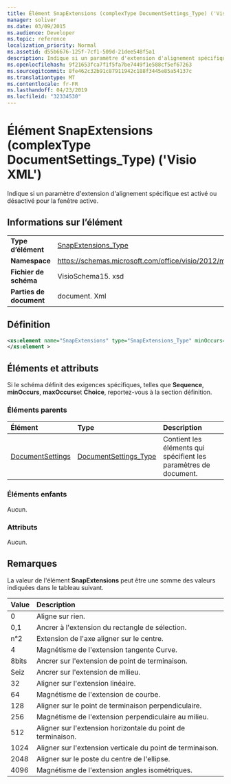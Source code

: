 ```yaml
---
title: Élément SnapExtensions (complexType DocumentSettings_Type) ('Visio XML')
manager: soliver
ms.date: 03/09/2015
ms.audience: Developer
ms.topic: reference
localization_priority: Normal
ms.assetid: d55b6676-125f-7cf1-509d-21dee548f5a1
description: Indique si un paramètre d'extension d'alignement spécifique est activé ou désactivé pour la fenêtre active.
ms.openlocfilehash: 9f21653fca7f1f5fa7be7449f1e588cf5ef67263
ms.sourcegitcommit: 8fe462c32b91c87911942c188f3445e85a54137c
ms.translationtype: MT
ms.contentlocale: fr-FR
ms.lasthandoff: 04/23/2019
ms.locfileid: "32334530"
---
```

# <a name="snapextensions-element-documentsettingstype-complextype-visio-xml"></a>Élément SnapExtensions (complexType DocumentSettings_Type) ('Visio XML')

Indique si un paramètre d'extension d'alignement spécifique est activé ou désactivé pour la fenêtre active. 
  
## <a name="element-information"></a>Informations sur l’élément

|||
|:-----|:-----|
|**Type d’élément** <br/> |[SnapExtensions_Type](snapextensions_type-complextypevisio-xml.md) <br/> |
|**Namespace** <br/> |https://schemas.microsoft.com/office/visio/2012/main  <br/> |
|**Fichier de schéma** <br/> |VisioSchema15. xsd  <br/> |
|**Parties de document** <br/> |document. Xml  <br/> |
   
## <a name="definition"></a>Définition

```XML
<xs:element name="SnapExtensions" type="SnapExtensions_Type" minOccurs="0" maxOccurs="1" >
</xs:element >
```

## <a name="elements-and-attributes"></a>Éléments et attributs

Si le schéma définit des exigences spécifiques, telles que **Sequence**, **minOccurs**, **maxOccurs**et **Choice**, reportez-vous à la section définition. 
  
### <a name="parent-elements"></a>Éléments parents

|**Élément**|**Type**|**Description**|
|:-----|:-----|:-----|
|[DocumentSettings](documentsettings-element-visiodocument_type-complextypevisio-xml.md) <br/> |[DocumentSettings_Type](documentsettings_type-complextypevisio-xml.md) <br/> |Contient les éléments qui spécifient les paramètres de document.  <br/> |
   
### <a name="child-elements"></a>Éléments enfants

Aucun.
  
### <a name="attributes"></a>Attributs

Aucun.
  
## <a name="remarks"></a>Remarques

La valeur de l'élément **SnapExtensions** peut être une somme des valeurs indiquées dans le tableau suivant. 
  
|**Value**|**Description**|
|:-----|:-----|
|0  <br/> |Aligne sur rien.  <br/> |
|0,1  <br/> |Ancrer à l'extension du rectangle de sélection.  <br/> |
|n°2  <br/> |Extension de l'axe aligner sur le centre.  <br/> |
|4  <br/> |Magnétisme de l'extension tangente Curve.  <br/> |
|8bits  <br/> |Ancrer sur l'extension de point de terminaison.  <br/> |
|Seiz  <br/> |Ancrer sur l'extension de milieu.  <br/> |
|32  <br/> |Aligner sur l'extension linéaire.  <br/> |
|64  <br/> |Magnétisme de l'extension de courbe.  <br/> |
|128  <br/> |Aligner sur le point de terminaison perpendiculaire.  <br/> |
|256  <br/> |Magnétisme de l'extension perpendiculaire au milieu.  <br/> |
|512  <br/> |Aligner sur l'extension horizontale du point de terminaison.  <br/> |
|1024  <br/> |Aligner sur l'extension verticale du point de terminaison.  <br/> |
|2048  <br/> |Aligner sur le poste du centre de l'ellipse.  <br/> |
|4096  <br/> |Magnétisme de l'extension angles isométriques.  <br/> |
   

